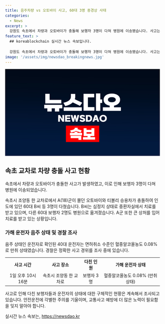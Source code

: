 ```yaml
---
title: 음주차량 vs 오토바이 사고, 60대 3명 중경상 사태
categories:
  - News
excerpt: >
  강원도 속초에서 차량과 오토바이가 충돌해 보행자 3명이 다쳐 병원에 이송됐습니다. 사고는 오후 10시 16분에 발생했고, 오토바이 운전자와 티볼리 승용차 운전자는 부상을 입었습니다. 충돌로 튕겨져 나간 오토바이는 보행자 3명을 덮쳤으며, 운전자의 혈중알코올농도는 만취 수준이었습니다. 현재 경찰은 정확한 사고 경위를 조사 중입니다. (150자)
feature_text: >
  ## koreablockchain 실시간 뉴스 속보입니다.

  강원도 속초에서 차량과 오토바이가 충돌해 보행자 3명이 다쳐 병원에 이송됐습니다. 사고는 오후 10시 16분에 발생했고, 오토바이 운전자와 티볼리 승용차 운전자는 부상을 입었습니다. 충돌로 튕겨져 나간 오토바이는 보행자 3명을 덮쳤으며, 운전자의 혈중알코올농도는 만취 수준이었습니다. 현재 경찰은 정확한 사고 경위를 조사 중입니다. (150자)
image: '/assets/img/newsdao_breakingnews.jpg'
---
```


<p><img src="/assets/img/newsdao_breakingnews.jpg" alt="koreablockchain 속보" /></p>

<h2 data-ke-size="size26">속초 교차로 차량 충돌 사고 현황</h2>

<p>속초에서 차량과 오토바이가 충돌한 사고가 발생하였고, 이로 인해 보행자 3명이 다쳐 병원에 이송되었습니다.</p>

<p data-ke-size="size16">속초시 조양동 한 교차로에서 A(18)군이 몰던 오토바이와 티볼리 승용차가 충돌하여 인도에 있던 60대 B씨 등 3명이 다쳤습니다. B씨는 심정지 상태로 중환자실에서 치료를 받고 있으며, 다른 60대 보행자 2명도 병원으로 옮겨졌습니다. A군 또한 큰 상처를 입어 치료를 받고 있는 상황입니다. </p>

<h3>가해 운전자 음주 상태 및 경찰 조사</h3>

<p>음주 상태인 운전자로 확인된 40대 운전자는 면허취소 수준인 혈중알코올농도 0.08%로 만취 상태였습니다. 경찰은 정확한 사고 경위를 조사 중에 있습니다.</p>

<table>
  <tr>
    <td style="text-align: center; height: 17px;"><b>사고 시간</b></td>
    <td style="text-align: center; height: 17px;"><b>사고 장소</b></td>
    <td style="text-align: center; height: 17px;"><b>다친 인원</b></td>
    <td style="text-align: center; height: 17px;"><b>가해 운전자 상태</b></td>
  </tr>
  <tr>
    <td style="text-align: center; height: 17px;">1일 오후 10시 16분</td>
    <td style="text-align: center; height: 17px;">속초시 조양동 한 교차로</td>
    <td style="text-align: center; height: 17px;">보행자 3명</td>
    <td style="text-align: center; height: 17px;">혈중알코올농도 0.08% (만취 상태)</td>
  </tr>
</table>

<p data-ke-size="size16">사고로 인해 다친 보행자들과 운전자의 상태에 대한 구체적인 현황은 계속해서 조사되고 있습니다. 안전운전에 각별한 주의를 기울이며, 교통사고 예방에 더 많은 노력이 필요함을 잊지 말아야 합니다.</p>
실시간 뉴스 속보는, <a href="https://newsdao.kr" rel="dofollow">https://newsdao.kr</a>


